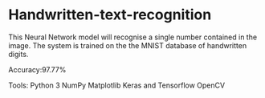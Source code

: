 # Handwritten-text-recognition
This Neural Network model will recognise a single number contained in the image. The system is trained on the the MNIST database of handwritten digits.  

Accuracy:97.77%

Tools:
Python 3
NumPy
Matplotlib
Keras and Tensorflow
OpenCV
